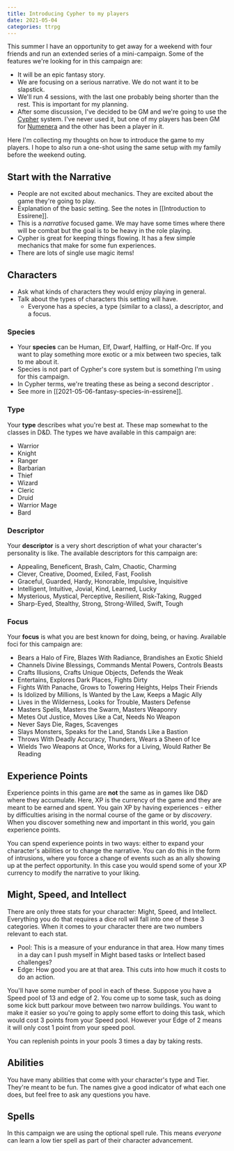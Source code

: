 ```yaml
---
title: Introducing Cypher to my players
date: 2021-05-04
categories: ttrpg
---
```


This summer I have an opportunity to get away for a weekend with four friends and run an extended series of a mini-campaign. Some of the features we're looking for in this campaign are:

- It will be an epic fantasy story.
- We are focusing on a serious narrative. We do not want it to be slapstick.
- We'll run 4 sessions, with the last one probably being shorter than the rest. This is important for my planning.
- After some discussion, I've decided to be GM and we're going to use the [Cypher](http://cypher-system.com/) system. I've never used it, but one of my players has been GM for [Numenera](http://numenera.com/) and the other has been a player in it.

Here I'm collecting my thoughts on how to introduce the game to my players. I hope to also run a one-shot using the same setup with my family before the weekend outing.

## Start with the Narrative

- People are not excited about mechanics. They are excited about the game they're going to play.
- Explanation of the basic setting. See the notes in [[Introduction to Essirene]].
- This is a *narrative* focused game. We may have some times where there will be combat but the goal is to be heavy in the role playing.
- Cypher is great for keeping things flowing. It has a few simple mechanics that make for some fun experiences.
- There are lots of single use magic items!

## Characters
- Ask what kinds of characters they would enjoy playing in general.
- Talk about the types of characters this setting will have.
	- Everyone has a species, a type (similar to a class), a descriptor, and a focus.

### Species
- Your **species** can be Human, Elf, Dwarf, Halfling, or Half-Orc. If you want to play something more exotic or a mix between two species, talk to me about it.
- Species is not part of Cypher's core system but is something I'm using for this campaign.
- In Cypher terms, we're treating these as being a second descriptor .
- See more in [[2021-05-06-fantasy-species-in-essirene]].

### Type

Your **type** describes what you're best at. These map somewhat to the classes in D&D. The types we have available in this campaign are:
-  Warrior
-  Knight
-  Ranger
-  Barbarian
-  Thief
-  Wizard
-  Cleric
-  Druid
-  Warrior Mage
-  Bard

### Descriptor

Your **descriptor** is a very short description of what your character's personality is like. The available descriptors for this campaign are:
-   Appealing, Beneficent, Brash, Calm, Chaotic, Charming
-   Clever, Creative, Doomed, Exiled, Fast, Foolish
-   Graceful, Guarded, Hardy, Honorable, Impulsive, Inquisitive
-   Intelligent, Intuitive, Jovial, Kind, Learned, Lucky
-   Mysterious, Mystical, Perceptive, Resilient, Risk-Taking, Rugged
-   Sharp-Eyed, Stealthy, Strong, Strong-Willed, Swift, Tough

### Focus
Your **focus** is what you are best known for doing, being, or having. Available foci for this campaign are:
-    Bears a Halo of Fire, Blazes With Radiance, Brandishes an Exotic Shield
-    Channels Divine Blessings, Commands Mental Powers, Controls Beasts
-    Crafts Illusions, Crafts Unique Objects, Defends the Weak
-    Entertains, Explores Dark Places, Fights Dirty
-    Fights With Panache, Grows to Towering Heights, Helps Their Friends
-    Is Idolized by Millions, Is Wanted by the Law, Keeps a Magic Ally
-    Lives in the Wilderness, Looks for Trouble, Masters Defense
-    Masters Spells, Masters the Swarm, Masters Weaponry
-    Metes Out Justice, Moves Like a Cat, Needs No Weapon
-    Never Says Die, Rages, Scavenges
-    Slays Monsters, Speaks for the Land, Stands Like a Bastion
-    Throws With Deadly Accuracy, Thunders, Wears a Sheen of Ice
-    Wields Two Weapons at Once, Works for a Living, Would Rather Be Reading
	
## Experience Points

Experience points in this game are **not** the same as in games like D&D where they accumulate. Here, XP is the currency of the game and they are meant to be earned and spent. You gain XP by having experiences - either by difficulties arising in the normal course of the game or by *discovery*. When you discover something new and important in this world, you gain experience points.

You can spend experience points in two ways: either to expand your character's abilities or to change the narrative. You can do this in the form of intrusions, where you force a change of events such as an ally showing up at the perfect opportunity. In this case you would spend some of your XP currency to modify the narrative to your liking.

## Might, Speed, and Intellect

There are only three stats for your character: Might, Speed, and Intellect. Everything you do that requires a dice roll will fall into one of these 3 categories. When it comes to your character there are two numbers relevant to each stat.

- Pool: This is a measure of your endurance in that area. How many times in a day can I push myself in Might based tasks or Intellect based challenges?
- Edge: How good you are at that area. This cuts into how much it costs to do an action.

You'll have some number of pool in each of these. Suppose you have a Speed pool of 13 and edge of 2. You come up to some task, such as doing some kick butt parkour move between two narrow buildings. You want to make it easier so you're going to apply some effort to doing this task, which would cost 3 points from your Speed pool. However your Edge of 2 means it will only cost 1 point from your speed pool.

You can replenish points in your pools 3 times a day by taking rests.

## Abilities

You have many abilities that come with your character's type and Tier. They're meant to be fun. The names give a good indicator of what each one does, but feel free to ask any questions you have.

## Spells

In this campaign we are using the optional spell rule. This means *everyone* can learn a low tier spell as part of their character advancement.
